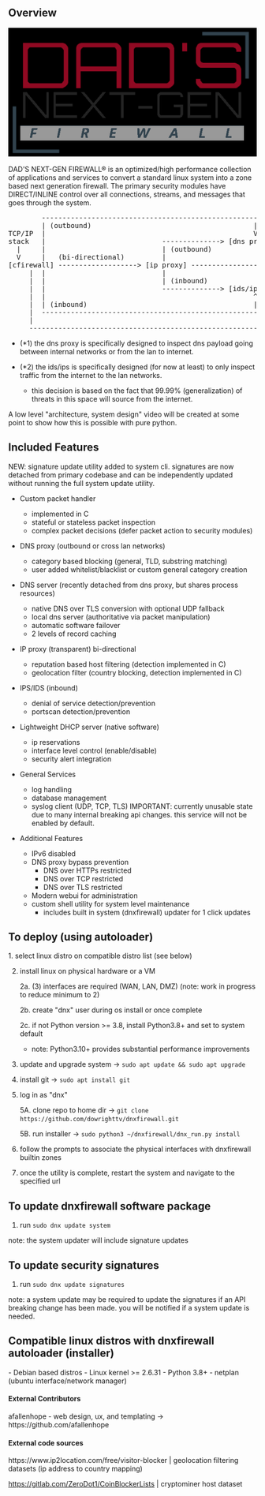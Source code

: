 <h2>Overview</h2>
<span style="align: center;">
    <img src="https://raw.githubusercontent.com/DOWRIGHTTV/dnxfirewall/dnxfirewall-dev/dnx_webui/static/assets/images/dads_logo_black.png" alt="dad's next-gen firewall">
</span>
<p>
DAD'S NEXT-GEN FIREWALL® is an optimized/high performance collection of applications and services to convert a standard 
linux system into a zone based next generation firewall. The primary security modules have DIRECT/INLINE control over 
all connections, streams, and messages that goes through the system.
</p>
<pre>
        ----------------------------------------------------
        | (outbound)                                       |
TCP/IP  |                                                  V                      TCP/IP
stack   |                            --------------> [dns proxy (*1)] --------    stack
  |     |                            | (outbound)                            |     ^
  V     |   (bi-directional)         |                                       V     |
[cfirewall] -------------------> [ip proxy] ----------------------> ((*packet verdict*))
     |  |                            |                                     ^    ^            
     |  |                            | (inbound)                           |    |
     |  |                            --------------> [ids/ips (*2)] --------    |
     |  |                                                  ^                    |
     |  | (inbound)                                        |                    |
     |  ----------------------------------------------------                    |
     |                                                                          |
     ----------------------------------------------------------------------------
</pre>
<p>

- (*1) the dns proxy is specifically designed to inspect dns payload going between internal networks or from the lan to internet.

- (*2) the ids/ips is specifically designed (for now at least) to only inspect traffic from the internet to the lan networks. 
  - this decision is based on the fact that 99.99% (generalization) of threats in this space will source from the internet.
</p>
A low level "architecture, system design" video will be created at some point to show how this is possible with pure python.
<br>
<h2>Included Features</h2>
<p>
NEW: signature update utility added to system cli. signatures are now detached from primary codebase and can be
independently updated without running the full system update utility.

- Custom packet handler
  - implemented in C
  - stateful or stateless packet inspection
  - complex packet decisions (defer packet action to security modules)

- DNS proxy (outbound or cross lan networks)
   - category based blocking (general, TLD, substring matching)
   - user added whitelist/blacklist or custom general category creation

- DNS server (recently detached from dns proxy, but shares process resources)
  - native DNS over TLS conversion with optional UDP fallback
  - local dns server (authoritative via packet manipulation)
  - automatic software failover
  - 2 levels of record caching

- IP proxy (transparent) bi-directional
   - reputation based host filtering (detection implemented in C)
   - geolocation filter (country blocking, detection implemented in C)

- IPS/IDS (inbound)
   - denial of service detection/prevention
   - portscan detection/prevention

- Lightweight DHCP server (native software)
   - ip reservations
   - interface level control (enable/disable)
   - security alert integration

- General Services
   - log handling
   - database management
   - syslog client (UDP, TCP, TLS) IMPORTANT: currently unusable state due to many internal breaking api changes. this service will not be enabled by default.
    
- Additional Features
   - IPv6 disabled
   - DNS proxy bypass prevention
     - DNS over HTTPs restricted
     - DNS over TCP restricted
     - DNS over TLS restricted
   - Modern webui for administration
   - custom shell utility for system level maintenance
     - includes built in system (dnxfirewall) updater for 1 click updates
</p>
<h2>To deploy (using autoloader)</h2>
<p>
1. select linux distro on compatible distro list (see below)

2. install linux on physical hardware or a VM
	
	2a. (3) interfaces are required (WAN, LAN, DMZ) (note: work in progress to reduce minimum to 2)
	
	2b. create "dnx" user during os install or once complete
	
	2c. if not Python version >= 3.8, install Python3.8+ and set to system default 

    - note: Python3.10+ provides substantial performance improvements

3. update and upgrade system -> ```sudo apt update && sudo apt upgrade```

4. install git -> ```sudo apt install git```

5. log in as "dnx"
	
    5A. clone repo to home dir -> ```git clone https://github.com/dowrighttv/dnxfirewall.git```
        
    5B. run installer -> ```sudo python3 ~/dnxfirewall/dnx_run.py install```
	
7. follow the prompts to associate the physical interfaces with dnxfirewall builtin zones
	
8. once the utility is complete, restart the system and navigate to the specified url

<h2>To update dnxfirewall software package</h2>

1. run ```sudo dnx update system```

note: the system updater will include signature updates

<h2>To update security signatures</h2>

1. run ```sudo dnx update signatures```

note: a system update may be required to update the signatures if an API breaking change has been made. you will be
notified if a system update is needed.
</p>
<h2>Compatible linux distros with dnxfirewall autoloader (installer)</h2>
<p>
- Debian based distros
  - Linux kernel >= 2.6.31
  - Python 3.8+
  - netplan	(ubuntu interface/network manager)
</p>

<h4>External Contributors</h4>
<p>
afallenhope - web design, ux, and templating -> https://github.com/afallenhope
</p>

<h4>External code sources</h4>
<p>
https://www.ip2location.com/free/visitor-blocker | geolocation filtering datasets (ip address to country mapping)

https://gitlab.com/ZeroDot1/CoinBlockerLists | cryptominer host dataset
</p>
